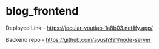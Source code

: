 # blog_frontend
Deployed Link - https://jocular-youtiao-1a8b03.netlify.app/

Backend repo - https://github.com/ayush391/node-server
